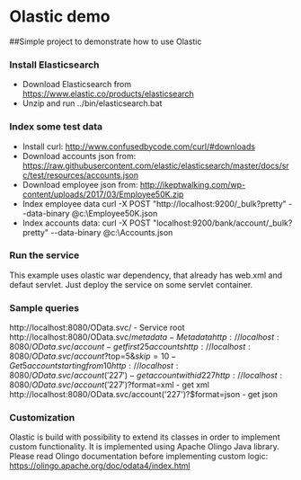 # Olastic demo
##Simple project to demonstrate how to use Olastic

### Install Elasticsearch 
* Download Elasticsearch from https://www.elastic.co/products/elasticsearch
* Unzip and run ../bin/elasticsearch.bat

### Index some test data
* Install curl: http://www.confusedbycode.com/curl/#downloads
* Download accounts json from: https://raw.githubusercontent.com/elastic/elasticsearch/master/docs/src/test/resources/accounts.json
* Download employee json from: http://ikeptwalking.com/wp-content/uploads/2017/03/Employee50K.zip
* Index employee data curl -X POST "http://localhost:9200/_bulk?pretty" --data-binary @c:\Employee50K.json
* Index accounts data: curl -X POST "localhost:9200/bank/account/_bulk?pretty" --data-binary @c:\Accounts.json

### Run the service
This example uses olastic war dependency, that already has web.xml and defaut servlet. Just deploy the service on some servlet container.

### Sample queries
http://localhost:8080/OData.svc/ - Service root
http://localhost:8080/OData.svc/$metadata - Metadata
http://localhost:8080/OData.svc/account - get first 25 accounts
http://localhost:8080/OData.svc/account?$top=5&$skip=10 - Get 5 account starting from 10
http://localhost:8080/OData.svc/account('227') - get account with id 227
http://localhost:8080/OData.svc/account('227')?$format=xml - get xml
http://localhost:8080/OData.svc/account('227')?$format=json - get json

### Customization 
Olastic is build with possibility to extend its classes in order to implement custom functionality.
It is implemented using Apache Olingo Java library. Please read Olingo documentation before implementing custom logic: https://olingo.apache.org/doc/odata4/index.html
